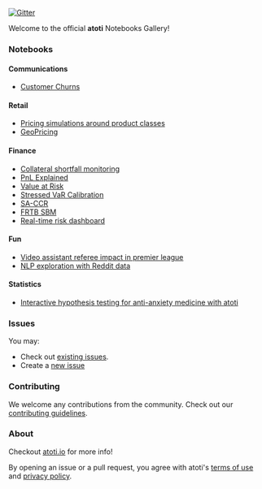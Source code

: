 [![Gitter](https://badges.gitter.im/atoti/atoti.svg)](https://gitter.im/atoti/atoti)

Welcome to the official **atoti** Notebooks Gallery!

### Notebooks

#### Communications

- [Customer Churns](./Communications/customer-churn/main.ipynb)

#### Retail

- [Pricing simulations around product classes](./retail/pricing-simulations-around-product-classes/main.ipynb)
- [GeoPricing](./retail/geopricing/main.ipynb)

#### Finance

- [Collateral shortfall monitoring](./finance/collateral-shortfall-monitoring/main.ipynb)
- [PnL Explained](./finance/pnl-explained/main.ipynb)
- [Value at Risk](./finance/value-at-risk/main.ipynb)
- [Stressed VaR Calibration](./finance/stressed-var-calibration/main.ipynb)
- [SA-CCR](./finance/sa-ccr/main.ipynb)
- [FRTB SBM](./finance/sbm/main.ipynb)
- [Real-time risk dashboard](./finance/real-time-risk/main.ipynb)

#### Fun

- [Video assistant referee impact in premier league](./fun/var-impact-in-premier-league/main.ipynb)
- [NLP exploration with Reddit data](./fun/reddit/main.ipynb)

#### Statistics

- [Interactive hypothesis testing for anti-anxiety medicine with atoti](./statistics/drug-efficacy/main.ipynb)

### Issues

You may:

- Check out [existing issues](https://github.com/atoti/notebooks/issues).
- Create a [new issue](https://github.com/atoti/notebooks/issues/new/choose)

### Contributing

We welcome any contributions from the community. Check out our [contributing guidelines](CONTRIBUTING.md).

### About

Checkout [atoti.io](https://www.atoti.io) for more info!

By opening an issue or a pull request, you agree with atoti's [terms of use](https://www.atoti.io/terms) and [privacy policy](https://www.atoti.io/privacy-policy).
